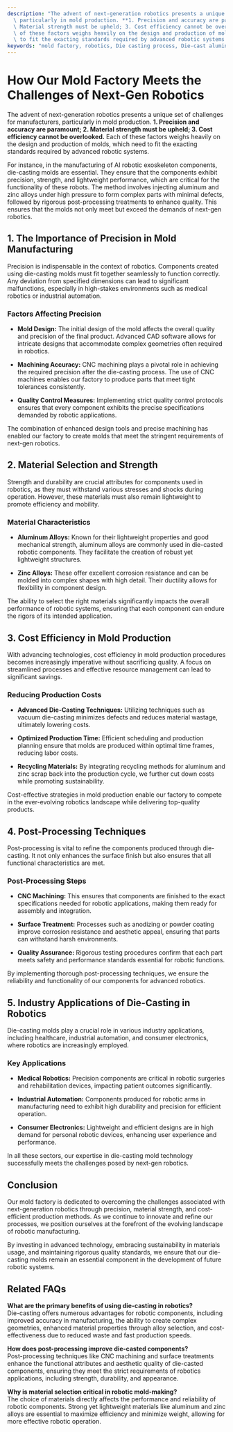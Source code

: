 ```yaml
---
description: "The advent of next-generation robotics presents a unique set of challenges for manufacturers,\
  \ particularly in mold production. **1. Precision and accuracy are paramount; 2.\
  \ Material strength must be upheld; 3. Cost efficiency cannot be overlooked.** Each\
  \ of these factors weighs heavily on the design and production of molds, which need\
  \ to fit the exacting standards required by advanced robotic systems. "
keywords: "mold factory, robotics, Die casting process, Die-cast aluminum"
---
```

# How Our Mold Factory Meets the Challenges of Next-Gen Robotics

The advent of next-generation robotics presents a unique set of challenges for manufacturers, particularly in mold production. **1. Precision and accuracy are paramount; 2. Material strength must be upheld; 3. Cost efficiency cannot be overlooked.** Each of these factors weighs heavily on the design and production of molds, which need to fit the exacting standards required by advanced robotic systems. 

For instance, in the manufacturing of AI robotic exoskeleton components, die-casting molds are essential. They ensure that the components exhibit precision, strength, and lightweight performance, which are critical for the functionality of these robots. The method involves injecting aluminum and zinc alloys under high pressure to form complex parts with minimal defects, followed by rigorous post-processing treatments to enhance quality. This ensures that the molds not only meet but exceed the demands of next-gen robotics.

## **1. The Importance of Precision in Mold Manufacturing**

Precision is indispensable in the context of robotics. Components created using die-casting molds must fit together seamlessly to function correctly. Any deviation from specified dimensions can lead to significant malfunctions, especially in high-stakes environments such as medical robotics or industrial automation.

### **Factors Affecting Precision**

- **Mold Design:** The initial design of the mold affects the overall quality and precision of the final product. Advanced CAD software allows for intricate designs that accommodate complex geometries often required in robotics.
  
- **Machining Accuracy:** CNC machining plays a pivotal role in achieving the required precision after the die-casting process. The use of CNC machines enables our factory to produce parts that meet tight tolerances consistently.
  
- **Quality Control Measures:** Implementing strict quality control protocols ensures that every component exhibits the precise specifications demanded by robotic applications. 

The combination of enhanced design tools and precise machining has enabled our factory to create molds that meet the stringent requirements of next-gen robotics.

## **2. Material Selection and Strength**

Strength and durability are crucial attributes for components used in robotics, as they must withstand various stresses and shocks during operation. However, these materials must also remain lightweight to promote efficiency and mobility.

### **Material Characteristics**

- **Aluminum Alloys:** Known for their lightweight properties and good mechanical strength, aluminum alloys are commonly used in die-casted robotic components. They facilitate the creation of robust yet lightweight structures.

- **Zinc Alloys:** These offer excellent corrosion resistance and can be molded into complex shapes with high detail. Their ductility allows for flexibility in component design.

The ability to select the right materials significantly impacts the overall performance of robotic systems, ensuring that each component can endure the rigors of its intended application.

## **3. Cost Efficiency in Mold Production**

With advancing technologies, cost efficiency in mold production procedures becomes increasingly imperative without sacrificing quality. A focus on streamlined processes and effective resource management can lead to significant savings.

### **Reducing Production Costs**

- **Advanced Die-Casting Techniques:** Utilizing techniques such as vacuum die-casting minimizes defects and reduces material wastage, ultimately lowering costs.

- **Optimized Production Time:** Efficient scheduling and production planning ensure that molds are produced within optimal time frames, reducing labor costs.

- **Recycling Materials:** By integrating recycling methods for aluminum and zinc scrap back into the production cycle, we further cut down costs while promoting sustainability.

Cost-effective strategies in mold production enable our factory to compete in the ever-evolving robotics landscape while delivering top-quality products.

## **4. Post-Processing Techniques**

Post-processing is vital to refine the components produced through die-casting. It not only enhances the surface finish but also ensures that all functional characteristics are met.

### **Post-Processing Steps**

- **CNC Machining:** This ensures that components are finished to the exact specifications needed for robotic applications, making them ready for assembly and integration.

- **Surface Treatment:** Processes such as anodizing or powder coating improve corrosion resistance and aesthetic appeal, ensuring that parts can withstand harsh environments.

- **Quality Assurance:** Rigorous testing procedures confirm that each part meets safety and performance standards essential for robotic functions.

By implementing thorough post-processing techniques, we ensure the reliability and functionality of our components for advanced robotics.

## **5. Industry Applications of Die-Casting in Robotics**

Die-casting molds play a crucial role in various industry applications, including healthcare, industrial automation, and consumer electronics, where robotics are increasingly employed.

### **Key Applications**

- **Medical Robotics:** Precision components are critical in robotic surgeries and rehabilitation devices, impacting patient outcomes significantly.

- **Industrial Automation:** Components produced for robotic arms in manufacturing need to exhibit high durability and precision for efficient operation.

- **Consumer Electronics:** Lightweight and efficient designs are in high demand for personal robotic devices, enhancing user experience and performance.

In all these sectors, our expertise in die-casting mold technology successfully meets the challenges posed by next-gen robotics.

## **Conclusion**

Our mold factory is dedicated to overcoming the challenges associated with next-generation robotics through precision, material strength, and cost-efficient production methods. As we continue to innovate and refine our processes, we position ourselves at the forefront of the evolving landscape of robotic manufacturing.

By investing in advanced technology, embracing sustainability in materials usage, and maintaining rigorous quality standards, we ensure that our die-casting molds remain an essential component in the development of future robotic systems.

## **Related FAQs**

**What are the primary benefits of using die-casting in robotics?**  
Die-casting offers numerous advantages for robotic components, including improved accuracy in manufacturing, the ability to create complex geometries, enhanced material properties through alloy selection, and cost-effectiveness due to reduced waste and fast production speeds.

**How does post-processing improve die-casted components?**  
Post-processing techniques like CNC machining and surface treatments enhance the functional attributes and aesthetic quality of die-casted components, ensuring they meet the strict requirements of robotics applications, including strength, durability, and appearance.

**Why is material selection critical in robotic mold-making?**  
The choice of materials directly affects the performance and reliability of robotic components. Strong yet lightweight materials like aluminum and zinc alloys are essential to maximize efficiency and minimize weight, allowing for more effective robotic operation.
